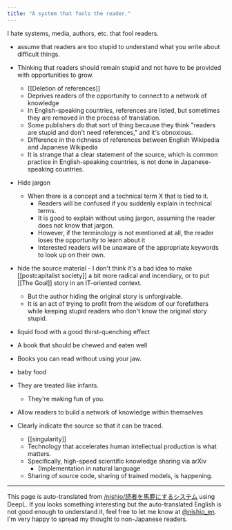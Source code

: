 ```yaml
---
title: "A system that fools the reader."
---
```


I hate systems, media, authors, etc. that fool readers.

- assume that readers are too stupid to understand what you write about difficult things.
- Thinking that readers should remain stupid and not have to be provided with opportunities to grow.

    - [[Deletion of references]]
    - Deprives readers of the opportunity to connect to a network of knowledge
    - In English-speaking countries, references are listed, but sometimes they are removed in the process of translation.
    - Some publishers do that sort of thing because they think "readers are stupid and don't need references," and it's obnoxious.
    - Difference in the richness of references between English Wikipedia and Japanese Wikipedia
    - It is strange that a clear statement of the source, which is common practice in English-speaking countries, is not done in Japanese-speaking countries.
- Hide jargon
    - When there is a concept and a technical term X that is tied to it.
        - Readers will be confused if you suddenly explain in technical terms.
        - It is good to explain without using jargon, assuming the reader does not know that jargon.
        - However, if the terminology is not mentioned at all, the reader loses the opportunity to learn about it
        - Interested readers will be unaware of the appropriate keywords to look up on their own.
- hide the source material
        - I don't think it's a bad idea to make [[postcapitalist society]] a bit more radical and incendiary, or to put [[The Goal]] story in an IT-oriented context.
    - But the author hiding the original story is unforgivable.
    - It is an act of trying to profit from the wisdom of our forefathers while keeping stupid readers who don't know the original story stupid.


- liquid food with a good thirst-quenching effect
- A book that should be chewed and eaten well
- Books you can read without using your jaw.
- baby food
- They are treated like infants.
    - They're making fun of you.

- Allow readers to build a network of knowledge within themselves
- Clearly indicate the source so that it can be traced.

    - [[singularity]]
    - Technology that accelerates human intellectual production is what matters.
    - Specifically, high-speed scientific knowledge sharing via arXiv
        - [Implementation in natural language
    - Sharing of source code, sharing of trained models, is happening.

---
This page is auto-translated from [/nishio/読者を馬鹿にするシステム](https://scrapbox.io/nishio/読者を馬鹿にするシステム) using DeepL. If you looks something interesting but the auto-translated English is not good enough to understand it, feel free to let me know at [@nishio_en](https://twitter.com/nishio_en). I'm very happy to spread my thought to non-Japanese readers.